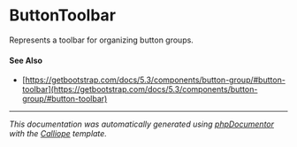 # ButtonToolbar

Represents a toolbar for organizing button groups.

#### See Also

- [https://getbootstrap.com/docs/5.3/components/button-group/#button-toolbar](https://getbootstrap.com/docs/5.3/components/button-group/#button-toolbar)

---

*This documentation was automatically generated using [phpDocumentor](http://www.phpdoc.org/) with the [Calliope](https://github.com/DaphneWebFramework/Calliope) template.*
